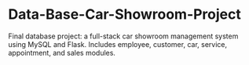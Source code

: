 # Data-Base-Car-Showroom-Project
Final database project: a full-stack car showroom management system using MySQL and Flask. Includes employee, customer, car, service, appointment, and sales modules. 
